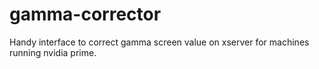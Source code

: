 # gamma-corrector
Handy interface to correct gamma screen value on xserver for machines running nvidia prime.
